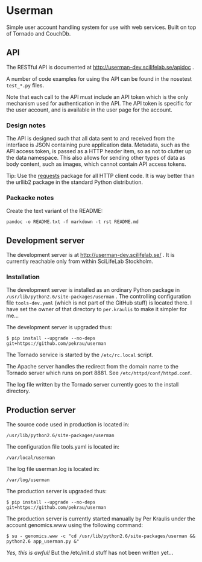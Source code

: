 # Userman #

Simple user account handling system for use with web services.
Built on top of Tornado and CouchDb.


## API ##

The RESTful API is documented at http://userman-dev.scilifelab.se/apidoc .

A number of code examples for using the API can be found in the
nosetest `test_*.py` files.

Note that each call to the API must include an API token which is the
only mechanism used for authentication in the API. The API token is specific
for the user account, and is available in the user page for the account.


### Design notes ###

The API is designed such that all data sent to and received from the interface
is JSON containing pure application data. Metadata, such as the API access
token, is passed as a HTTP header item, so as not to clutter up the
data namespace. This also allows for sending other types of data as body
content, such as images, which cannot contain API access tokens.

Tip: Use the [requests](http://docs.python-requests.org/en/latest/)
package for all HTTP client code. It is way better than the urllib2 package
in the standard Python distribution.


### Packacke notes ###

Create the text variant of the README:

    pandoc -o README.txt -f markdown -t rst README.md

## Development server ##

The development server is at http://userman-dev.scilifelab.se/ .
It is currently reachable only from within SciLifeLab Stockholm.

### Installation ###

The development server is installed as an ordinary Python package in
`/usr/lib/python2.6/site-packages/userman` . The controlling configuration
file `tools-dev.yaml` (which is not part of the GitHub stuff) is located there.
I have set the owner of that directory to `per.kraulis` to make it
simpler for me... 

The development server is upgraded thus:

    $ pip install --upgrade --no-deps git+https://github.com/pekrau/userman

The Tornado service is started by the `/etc/rc.local` script.

The Apache server handles the redirect from the domain name to the Tornado
server which runs on port 8881. See `/etc/httpd/conf/httpd.conf`.

The log file written by the Tornado server currently goes to
the install directory.


## Production server ##

The source code used in production is located in:

    /usr/lib/python2.6/site-packages/userman

The configuration file tools.yaml is located in:

    /var/local/userman

The log file userman.log is located in:

    /var/log/userman

The production server is upgraded thus:

    $ pip install --upgrade --no-deps git+https://github.com/pekrau/userman

The production server is currently started manually by Per Kraulis under
the account genomics.www using the following command:

    $ su - genomics.www -c "cd /usr/lib/python2.6/site-packages/userman && python2.6 app_userman.py &"

*Yes, this is awful!* But the /etc/init.d stuff has not been written yet...
